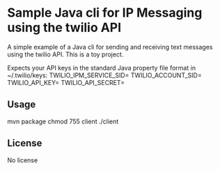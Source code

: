 # Sample Java cli for IP Messaging using the twilio API

A simple example of a Java cli for sending and receiving text messages using the twilio API. This is a toy project.

Expects your API keys in the standard Java property file format in ~/.twilio/keys:
TWILIO_IPM_SERVICE_SID=<your IPM SID>
TWILIO_ACCOUNT_SID=<your Account SID>
TWILIO_API_KEY=<your API key>
TWILIO_API_SECRET=<your API secret>

## Usage

mvn package
chmod 755 client
./client

## License

No license
